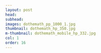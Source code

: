 ```yaml
---
layout: post
head: 
subhead: 
images: dothemath_pp_1000_1.jpg
thumbnail: dothemath_hp_350.jpg
m-thumbnail: dothemath_mobile_hp_332.jpg
col: 1
order: 16
---
```

